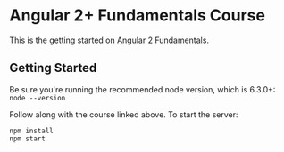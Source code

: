 Angular 2+ Fundamentals Course
========================
This is the getting started on Angular 2 Fundamentals. 

Getting Started
---------------
Be sure you're running the recommended node version, which is 6.3.0+: `node --version`

Follow along with the course linked above. To start the server:

```
npm install
npm start
```

